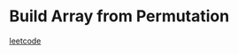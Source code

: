 Build Array from Permutation
============================
[leetcode](https://leetcode.com/problems/build-array-from-permutation)
